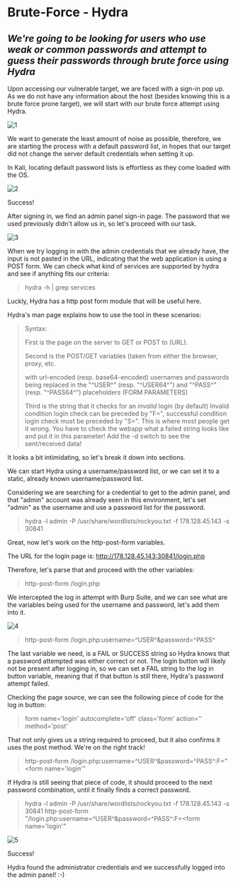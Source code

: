 # Brute-Force - Hydra


## *We're going to be looking for users who use weak or common passwords and attempt to guess their passwords through brute force using Hydra*

Upon accessing our vulnerable target, we are faced with a sign-in pop up. As we do not have any information about the host (besides knowing this is a brute force prone target), we will start with our brute force attempt using Hydra.

![1](https://github.com/LaraBruno/Brute-Force---Hydra/assets/37584600/420825d9-9191-4bbe-b923-3aabca5d25ca)


We want to generate the least amount of noise as possible, therefore, we are starting the process with a default password list, in hopes that our target did not change the server default credentials when setting it up.

In Kali, locating default password lists is effortless as they come loaded with the OS.

![2](https://github.com/LaraBruno/Brute-Force---Hydra/assets/37584600/3751b871-f698-4476-b732-f5bae474c434)


Success!

After signing in, we find an admin panel sign-in page. The password that we used previously didn't allow us in, so let's proceed with our task.

![3](https://github.com/LaraBruno/Brute-Force---Hydra/assets/37584600/aa07bd98-e483-4936-a064-d0fb9a678cb4)


When we try logging in with the admin credentials that we already have, the input is not pasted in the URL, indicating that the web application is using a POST form.
We can check what kind of services are supported by hydra and see if anything fits our criteria:

> hydra -h | grep services

Luckly, Hydra has a http post form module that will be useful here.

Hydra's man page explains how to use the tool in these scenarios:

> Syntax:
> 
> First is the page on the server to GET or POST to (URL).
> 
> Second is the POST/GET variables (taken from either the browser, proxy, etc.
> 
> with url-encoded (resp. base64-encoded) usernames and passwords being replaced in the
> "^USER^" (resp. "^USER64^") and "^PASS^" (resp. "^PASS64^") placeholders (FORM PARAMETERS)
> 
> Third is the string that it checks for an *invalid* login (by default)
> Invalid condition login check can be preceded by "F=", successful condition
> login check must be preceded by "S=".
> This is where most people get it wrong. You have to check the webapp what a
> failed string looks like and put it in this parameter! Add the -d switch to see
> the sent/received data!

It looks a bit intimidating, so let's break it down into sections.

We can start Hydra using a username/password list, or we can set it to a static, already known username/password list. 

Considering we are searching for a credential to get to the admin panel, and that "admin" account was already seen in this environment, let's set "admin" as the username and use a password list for the password.

> hydra -l admin -P /usr/share/wordlists/rockyou.txt -f 178.128.45.143 -s 30841

Great, now let's work on the http-post-form variables.

The URL for the login page is:
http://178.128.45.143:30841/login.php

Therefore, let's parse that and proceed with the other variables:

> http-post-form /login.php

We intercepted the log in attempt with Burp Suite, and we can see what are the variables being used for the username and password, let's add them into it.

![4](https://github.com/LaraBruno/Brute-Force---Hydra/assets/37584600/205457d3-a2eb-4a6a-9f07-822edd260c31)

> http-post-form /login.php:username=^USER^&password=^PASS^

The last variable we need, is a FAIL or SUCCESS string so Hydra knows that a password attempted was either correct or not.
The login button will likely not be present after logging in, so we can set a FAIL string to the log in button variable, meaning that if that button is still there, Hydra's password attempt failed.

Checking the page source, we can see the following piece of code for the log in button:

> form name='login' autocomplete='off' class='form' action='' method='post'

That not only gives us a string required to proceed, but it also confirms it uses the post method. We're on the right track!

> http-post-form /login.php:username=^USER^&password=^PASS^:F="<form name='login'"

If Hydra is still seeing that piece of code, it should proceed to the next password combination, until it finally finds a correct password.

> hydra -l admin -P /usr/share/wordlists/rockyou.txt -f 178.128.45.143 -s 30841 http-post-form "/login.php:username=^USER^&password=^PASS^:F=<form name='login'"

![5](https://github.com/LaraBruno/Brute-Force---Hydra/assets/37584600/1142abcc-e2d1-4db9-bb83-c659048368ca)

Success!

Hydra found the administrator credentials and we successfully logged into the admin panel! :-)
